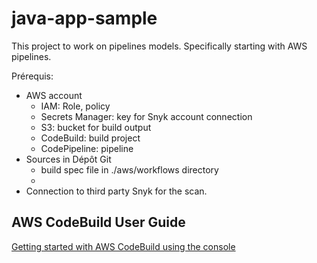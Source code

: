 # java-app-sample

This project to work on pipelines models. Specifically starting with AWS pipelines.

Prérequis:
- AWS account
  - IAM: Role, policy
  - Secrets Manager: key for Snyk account connection
  - S3: bucket for build output
  - CodeBuild: build project
  - CodePipeline: pipeline
- Sources in Dépôt Git
  - build spec file in ./aws/workflows directory
  - 
- Connection to third party Snyk for the scan.

## AWS CodeBuild User Guide

[Getting started with AWS CodeBuild using the console](https://docs.aws.amazon.com/codebuild/latest/userguide/getting-started.html)